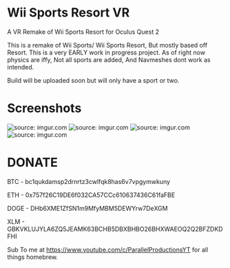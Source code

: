 # Wii Sports Resort VR
A VR Remake of Wii Sports Resort for Oculus Quest 2

This is a remake of Wii Sports/ Wii Sports Resort, But mostly based off Resort. This is a very EARLY work in progress project.
As of right now physics are iffy, Not all sports are added,  And Navmeshes dont work as intended.

Build will be uploaded soon but will only have a sport or two.


# Screenshots

<img src="https://i.imgur.com/BT8bXzo.jpeg" title="source: imgur.com" /></a>
<img src="https://i.imgur.com/s9RemZ1.jpeg" title="source: imgur.com" /></a>
<img src="https://i.imgur.com/SRZQCet.jpeg" title="source: imgur.com" /></a>
<img src="https://i.imgur.com/7dEYjy6.jpeg" title="source: imgur.com" /></a>


# DONATE

BTC - bc1qukdamsp2drnrtz3cwlfqk8has6v7vpgymwkuny

ETH - 0x757f26C19DE6f032CA57CCc610637436C61faFBE

DOGE - DHb6XME1ZfSN1m9MfyMBM5DEWYrw7DeXGM

XLM - GBKVKLUJYLA6ZQ5JEAMK63BCHB5DBXBHBO26BHXWAEOQ2Q2BFZDKDFHI


Sub To me at https://www.youtube.com/c/ParallelProductionsYT for all things homebrew.
